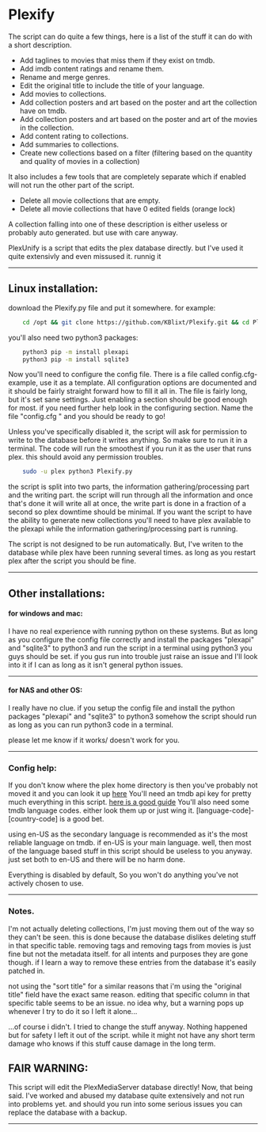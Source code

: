 # Plexify

The script can do quite a few things, here is a list of the stuff it can do with a short description.

- Add taglines to movies that miss them if they exist on tmdb. 
- Add imdb content ratings and rename them.
- Rename and merge genres.
- Edit the original title to include the title of your language.
- Add movies to collections.
- Add collection posters and art based on the poster and art the collection have on tmdb.
- Add collection posters and art based on the poster and art of the movies in the collection.
- Add content rating to collections.
- Add summaries to collections.
- Create new collections based on a filter (filtering based on the quantity and quality of movies in a collection)


It also includes a few tools that are completely separate which if enabled will not run the other part of the script.

- Delete all movie collections that are empty.
- Delete all movie collections that have 0 edited fields (orange lock) 

A collection falling into one of these description is either useless or probably auto generated. but use with care anyway.

PlexUnify is a script that edits the plex database directly. but I've used it quite extensivly and even missused it. runnig it 



----------
## Linux installation:

download the Plexify.py file and put it somewhere. for example:
```sh
    cd /opt && git clone https://github.com/KBlixt/Plexify.git && cd Plexify
```

you'll also need two python3 packages:
```sh
    python3 pip -m install plexapi
    python3 pip -m install sqlite3
```

Now you'll need to configure the config file. There is a file called config.cfg-example, use it as a template.
All configuration options are documented and it should be fairly straight forward how to fill it all in.
The file is fairly long, but it's set sane settings. Just enabling a section should be good enough for most.
if you need further help look in the configuring section. Name the file "config.cfg " and you should be ready to go!

Unless you've specifically disabled it, the script will ask for permission to write to the database
before it writes anything. So make sure to run it in a terminal.
The code will run the smoothest if you run it as the user that runs plex. this should avoid any permission troubles.
```sh
    sudo -u plex python3 Plexify.py
```

the script is split into two parts, the information gathering/processing part and the writing part. the script will run through
all the information and once that's done it will write all at once, the write part is done in a fraction of a second so plex 
downtime should be minimal. If you want the script to have the ability to generate new collections you'll need to have
plex available to the plexapi while the information gathering/processing part is running.

The script is not designed to be run automatically. But, I've writen to the database while plex have been running
several times. as long as you restart plex after the script you should be fine.

----------

## Other installations:

#### for windows and mac:

I have no real experience with running python on these systems. But as long as you configure the config file correctly
and install the packages "plexapi" and "sqlite3" to python3 and run the script in a terminal using python3 you guys
should be set. if you gus run into trouble just raise an issue and I'll look into it if I can as long as it isn't
general python issues.

----------

#### for NAS and other OS:

I really have no clue. if you setup the config file and install the python packages "plexapi" and "sqlite3" to python3
somehow the script should run as long as you can run python3 code in a terminal.

please let me know if it works/ doesn't work for you.

----------

### Config help:

If you don't know where the plex home directory is then you've probably not moved it and you can look it up [here](https://support.plex.tv/articles/202915258-where-is-the-plex-media-server-data-directory-located/)
You'll need an tmdb api key for pretty much everything in this script. [here is a good guide](https://developers.themoviedb.org/3/getting-started/introduction)
You'll also need some tmdb language codes. either look them up or just wing it. [language-code]-[country-code] is a good bet.


using en-US as the secondary language is recommended as it's the most reliable language on tmdb. if en-US is your main
language. well, then most of the language based stuff in this script should be useless to you anyway. just set both to
en-US and there will be no harm done.

Everything is disabled by default, So you won't do anything you've not actively chosen to use.

----------
### Notes.

I'm not actually deleting collections, I'm just moving them out of the way so they can't be seen. this is done because the 
database dislikes deleting stuff in that specific table. removing tags and removing tags from movies is just fine but not 
the metadata itself. for all intents and purposes they are gone though. if I learn a way to remove these entries from the 
database it's easily patched in.

not using the "sort title" for a similar reasons that i'm using the "original title" field have the exact same reason. editing 
that specific column in that specific table seems to be an issue. no idea why, but a warning pops up whenever I try to do it so 
I left it alone... 

...of course i didn't. I tried to change the stuff anyway. Nothing happened but for safety I left it out of the script. while it
might not have any short term damage who knows if this stuff cause damage in the long term.

## FAIR WARNING:

This script will edit the PlexMediaServer database directly! Now, that being said. I've worked and abused my database quite
extensively and not run into problems yet. and should you run into some serious issues you can replace the database
with a backup.

----------
